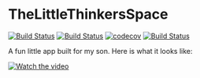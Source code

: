 # TheLittleThinkersSpace

[![Build Status](https://github.com/corneliakelinske/the_little_thinkers_space/workflows/Coveralls/badge.svg)](https://github.com/corneliakelinske/the_little_thinkers_space) 
[![Build Status](https://github.com/corneliakelinske/the_little_thinkers_space/workflows/Credo/badge.svg)](https://github.com/corneliakelinske/the_little_thinkers_space)
[![codecov](https://codecov.io/gh/corneliakelinske/the_little_thinkers_space/branch/main/graph/badge.svg?token=P3O42SF7VJ)](https://codecov.io/gh/corneliakelinske/the_little_thinkers_space)
[![Build Status](https://github.com/corneliakelinske/the_little_thinkers_space/workflows/Dialyzer/badge.svg)](https://github.com/corneliakelinske/the_little_thinkers_space) 

A fun little app built for my son. Here is what it looks like:

[![Watch the video](https://img.youtube.com/vi/JHS-o0Ycy5A/0.jpg)](http://youtube.com/watch?v=JHS-o0Ycy5A)
